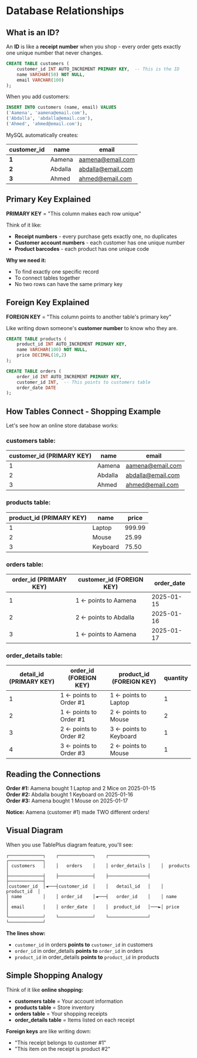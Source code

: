 # Database Relationships

## What is an ID?

An **ID** is like a **receipt number** when you shop - every order gets exactly one unique number that never changes.

```sql
CREATE TABLE customers (
    customer_id INT AUTO_INCREMENT PRIMARY KEY,  -- This is the ID
    name VARCHAR(50) NOT NULL,
    email VARCHAR(100)
);
```

When you add customers:
```sql
INSERT INTO customers (name, email) VALUES 
('Aamena', 'aamena@email.com'),
('Abdalla', 'abdalla@email.com'),
('Ahmed', 'ahmed@email.com');
```

MySQL automatically creates:

| **customer_id** | **name** | **email** |
|-----------------|----------|-----------|
| **1**           | Aamena   | aamena@email.com |
| **2**           | Abdalla  | abdalla@email.com |
| **3**           | Ahmed    | ahmed@email.com |

## Primary Key Explained

**PRIMARY KEY** = "This column makes each row unique"

Think of it like:
- **Receipt numbers** - every purchase gets exactly one, no duplicates
- **Customer account numbers** - each customer has one unique number
- **Product barcodes** - each product has one unique code

**Why we need it:**
- To find exactly one specific record
- To connect tables together
- No two rows can have the same primary key

## Foreign Key Explained

**FOREIGN KEY** = "This column points to another table's primary key"

Like writing down someone's **customer number** to know who they are.

```sql
CREATE TABLE products (
    product_id INT AUTO_INCREMENT PRIMARY KEY,
    name VARCHAR(100) NOT NULL,
    price DECIMAL(10,2)
);

CREATE TABLE orders (
    order_id INT AUTO_INCREMENT PRIMARY KEY,
    customer_id INT,  -- This points to customers table
    order_date DATE
);
```

## How Tables Connect - Shopping Example

Let's see how an online store database works:

### customers table:
| **customer_id (PRIMARY KEY)** | **name** | **email** |
|-------------------------------|----------|-----------|
| 1                             | Aamena   | aamena@email.com |
| 2                             | Abdalla  | abdalla@email.com |
| 3                             | Ahmed    | ahmed@email.com |

### products table:
| **product_id (PRIMARY KEY)** | **name** | **price** |
|------------------------------|----------|-----------|
| 1                            | Laptop   | 999.99    |
| 2                            | Mouse    | 25.99     |
| 3                            | Keyboard | 75.50     |

### orders table:
| **order_id (PRIMARY KEY)** | **customer_id (FOREIGN KEY)** | **order_date** |
|----------------------------|--------------------------------|----------------|
| 1                          | 1 ← points to Aamena           | 2025-01-15     |
| 2                          | 2 ← points to Abdalla          | 2025-01-16     |
| 3                          | 1 ← points to Aamena           | 2025-01-17     |

### order_details table:
| **detail_id (PRIMARY KEY)** | **order_id (FOREIGN KEY)** | **product_id (FOREIGN KEY)** | **quantity** |
|------------------------------|----------------------------|-------------------------------|--------------|
| 1                            | 1 ← points to Order #1      | 1 ← points to Laptop          | 1            |
| 2                            | 1 ← points to Order #1      | 2 ← points to Mouse           | 2            |
| 3                            | 2 ← points to Order #2      | 3 ← points to Keyboard        | 1            |
| 4                            | 3 ← points to Order #3      | 2 ← points to Mouse           | 1            |

## Reading the Connections

**Order #1:** Aamena bought 1 Laptop and 2 Mice on 2025-01-15  
**Order #2:** Abdalla bought 1 Keyboard on 2025-01-16  
**Order #3:** Aamena bought 1 Mouse on 2025-01-17  

**Notice:** Aamena (customer #1) made TWO different orders!

## Visual Diagram

When you use TablePlus diagram feature, you'll see:

```
┌─────────────┐    ┌─────────────┐    ┌───────────────┐    ┌─────────────┐
│ customers   │    │   orders    │    │ order_details │    │  products   │
├─────────────┤    ├─────────────┤    ├───────────────┤    ├─────────────┤
│customer_id  │◄───┤customer_id  │    │   detail_id   │    │ product_id  │
│ name        │    │ order_id    │◄───┤   order_id    │    │ name        │
│ email       │    │ order_date  │    │  product_id   │───►│ price       │
└─────────────┘    └─────────────┘    └───────────────┘    └─────────────┘
```

**The lines show:**
- `customer_id` in orders **points to** `customer_id` in customers
- `order_id` in order_details **points to** `order_id` in orders  
- `product_id` in order_details **points to** `product_id` in products

## Simple Shopping Analogy

Think of it like **online shopping:**

- **customers table** = Your account information
- **products table** = Store inventory  
- **orders table** = Your shopping receipts
- **order_details table** = Items listed on each receipt

**Foreign keys** are like writing down:
- "This receipt belongs to customer #1"
- "This item on the receipt is product #2"

